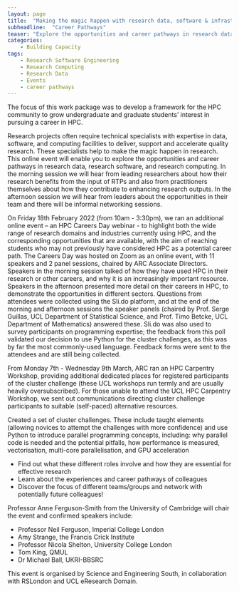```yaml
---
layout: page
title:  "Making the magic happen with research data, software & infrastructure"
subheadline:  "Career Pathways"
teaser: "Explore the opportunities and career pathways in research data, research software, & infrastructure"
categories:
    - Building Capacity
tags:
    - Research Software Engineering
    - Research Computing
    - Research Data
    - Events
    - career pathways
---
```


The focus of this work package was to develop a framework for the HPC community to grow undergraduate and graduate students’ interest in pursuing a career in HPC.  

Research projects often require technical specialists with expertise in data, software, and computing facilities to deliver, support and accelerate quality research. These specialists help to make the magic happen in research. This online event will enable you to explore the opportunities and career pathways in research data, research software, and research computing. In the morning session we will hear from leading researchers about how their research benefits from the input of RTPs and also from practitioners themselves about how they contribute to enhancing research outputs. In the afternoon session we will hear from leaders about the opportunities in their team and there will be informal networking sessions.

On Friday 18th February 2022 (from 10am - 3:30pm), we ran an additional online event – an HPC Careers Day webinar - to highlight both the wide range of research domains and industries currently using HPC, and the corresponding opportunities that are available, with the aim of reaching students who may not previously have considered HPC as a potential career path. The Careers Day was hosted on Zoom as an online event, with 11 speakers and 2 panel sessions, chaired by ARC Associate Directors. Speakers in the morning session talked of how they have used HPC in their research or other careers, and why it is an increasingly important resource. Speakers in the afternoon presented more detail on their careers in HPC, to demonstrate the opportunities in different sectors. Questions from attendees were collected using the Sli.do platform, and at the end of the morning and afternoon sessions the speaker panels (chaired by Prof. Serge Guillas, UCL Department of Statistical Science, and Prof. Timo Betcke, UCL Department of Mathematics) answered these. Sli.do was also used to survey participants on programming expertise; the feedback from this poll validated our decision to use Python for the cluster challenges, as this was by far the most commonly-used language. Feedback forms were sent to the attendees and are still being collected. 

From Monday 7th - Wednesday 9th March, ARC ran an HPC Carpentry Workshop, providing additional dedicated places for registered participants of the cluster challenge (these UCL workshops run termly and are usually heavily oversubscribed).  For those unable to attend the UCL HPC Carpentry Workshop, we sent out communications directing cluster challenge participants to suitable (self-paced) alternative resources. 

Created a set of cluster challenges. These include taught elements (allowing novices to attempt the challenges with more confidence) and use Python to introduce parallel programming concepts, including: why parallel code is needed and the potential pitfalls, how performance is measured, vectorisation, multi-core parallelisation, and GPU acceleration

* Find out what these different roles involve and how they are essential for effective research
* Learn about the experiences and career pathways of colleagues
* Discover the focus of different teams/groups and network with potentially future colleagues!

Professor Anne Ferguson-Smith from the University of Cambridge will chair the event and confirmed speakers include:
* Professor Neil Ferguson, Imperial College London
* Amy Strange, the Francis Crick Institute
* Professor Nicola Shelton, University College London
* Tom King, QMUL
* Dr Michael Ball, UKRI-BBSRC

This event is organised by Science and Engineering South, in collaboration with RSLondon and UCL eResearch Domain.

